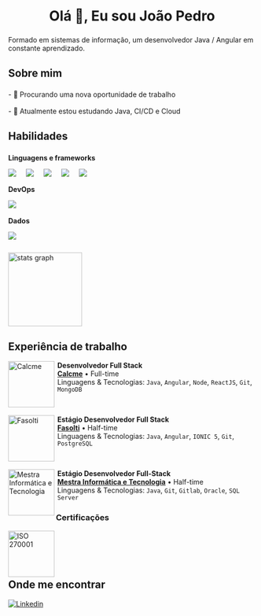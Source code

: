 <h1 align="center">Olá 👋, Eu sou João Pedro</h1>

###

<p align="left">Formado em sistemas de informação, um desenvolvedor Java / Angular em constante aprendizado.</p>

###

<h2 align="left">Sobre mim</h2>

###

<p align="left">- 🔭 Procurando uma nova oportunidade de trabalho<br><br>- 🌱 Atualmente estou estudando Java, CI/CD e Cloud</p>

###

<h2 align="left">Habilidades</h2>

###

**Linguagens e frameworks**

<div align="left">
  <img src="https://img.shields.io/badge/Java-ED8B00?style=for-the-badge&logo=openjdk&logoColor=white" target="_blank">
  <img width="12" />
  <img src="https://img.shields.io/badge/Spring-6DB33F?style=for-the-badge&logo=spring&logoColor=white" target="_blank">
  <img width="12" />
  <img src="https://img.shields.io/badge/Angular-DD0031?style=for-the-badge&logo=angular&logoColor=white" target="_blank">
  <img width="12" />
  <img src="https://img.shields.io/badge/Node.js-43853D?style=for-the-badge&logo=node.js&logoColor=white" target="_blank">
  <img width="12" />
  <img src="https://img.shields.io/badge/HTML5-E34F26?style=for-the-badge&logo=html5&logoColor=white" target="_blank">
  <img width="12" />
</div>

**DevOps**

<div align="left">
  <img src="https://img.shields.io/badge/Java-ED8B00?style=for-the-badge&logo=openjdk&logoColor=white" target="_blank">
  <img width="12" />
</div>

**Dados**

<div align="left">
  <img src="https://img.shields.io/badge/Java-ED8B00?style=for-the-badge&logo=openjdk&logoColor=white" target="_blank">
  <img width="12" />
</div>


###

<div align="left">
  <img src="https://github-readme-stats.vercel.app/api?username=j-pedro&hide_title=false&hide_rank=false&show_icons=true&include_all_commits=true&count_private=true&disable_animations=false&theme=tokyonight&locale=en&hide_border=false&order=1" height="150" alt="stats graph"  />
</div>

###

<h2 align="left">Experiência de trabalho</h2>

[<img align="left" height="94px" width="94px" alt="Calcme" src="https://cdn.sonicadigital.com.br/blusoft-inst/storage/custom-page/5860/original-660ffe9b7840b.png"/>](https://www.calcme.com.br/)

<div style="margin-left:100px">

**Desenvolvedor Full Stack** \
[**Calcme**](https://www.calcme.com.br/) • Full-time \
Linguagens & Tecnologias: `Java`, `Angular`, `Node`, `ReactJS`, `Git`, `MongoDB`

</div>

<br/>

[<img align="left" height="94px" width="94px" alt="Fasolti" src="https://media.licdn.com/dms/image/C4D0BAQHEfyF53Swnkg/company-logo_200_200/0/1631306359349?e=2147483647&v=beta&t=Bo8d6oyUVSX8B1CpJe6wlo49ECnJDCCer3UNkTvHA2o"/>](https://www.fasolti.com.br/)

<div style="margin-left:100px">

**Estágio Desenvolvedor Full Stack** \
[**Fasolti**](https://www.fasolti.com.br/) • Half-time \
Linguagens & Tecnologias: `Java`, `Angular`, `IONIC 5`, `Git`, `PostgreSQL`

</div>

<br/>

[<img align="left" height="94px" width="94px" alt="Mestra Informática e Tecnologia" src="https://media.licdn.com/dms/image/v2/C4E0BAQHkXmYPlxlOew/company-logo_100_100/company-logo_100_100/0/1630593705779?e=1735776000&v=beta&t=sj33KUH1DH4vkvHK-d9E61vsGv8_s9cmn5RU0j5ApR0"/>](https://mestrainfo.com.br/site/)

<div style="margin-left:100px">

**Estágio Desenvolvedor Full-Stack** \
[**Mestra Informática e Tecnologia**](https://mestrainfo.com.br/site/) • Half-time \
Linguagens & Tecnologias: `Java`, `Git`, `Gitlab`, `Oracle`, `SQL Server`

</div>

### Certificações

[<img align="left" height="94px" width="94px" alt="ISO 270001" src="https://e7.pngegg.com/pngimages/544/585/png-clipart-27001-iso-certified-logo-iso-iec-27001-2013-information-security-management-certification-international-organization-for-standardization-agency-publisher-miscellaneous-text.png"/>](https://www.27001.pt/)

<br/><br/>
<br/><br/>

## Onde me encontrar

[![Linkedin](https://img.shields.io/badge/-Joao‎_Pedro-blue?style=flat-square&logo=Linkedin&logoColor=white&link=https://www.linkedin.com/in/joao-pedro-jesus/)](https://www.linkedin.com/in/joao-pedro-jesus/)
